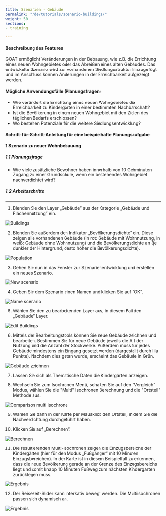 ```yaml
---
title: Szenarien - Gebäude
permalink: "/de/tutorials/scenario-buildings/"
weight: 50
sections:
- training

---
```

#### Beschreibung des Features

GOAT ermöglicht Veränderungen in der Bebauung, wie z.B. die Errichtung eines neuen Wohngebietes oder das Abreißen eines alten Gebäudes. Das entwickelte Szenario wird zur vorhandenen Siedlungsstruktur hinzugefügt und im Anschluss können Änderungen in der Erreichbarkeit aufgezeigt werden.

#### Mögliche Anwendungsfälle (Planungsfragen)
- Wie verändert die Errichtung eines neuen Wohngebietes die Erreichbarkeit zu Kindergärten in einer bestimmten Nachbarschaft?
- Ist die Bevölkerung in einem neuen Wohngebiet mit den Zielen des täglichen Bedarfs erschlossen?
- Wo bestehen Potenziale für die weitere Siedlungsentwicklung?

#### Schritt-für-Schritt-Anleitung für eine beispielhafte Planungsaufgabe
#### 1 Szenario zu neuer Wohnbebauung
##### 1.1 Planungsfrage
- Wie viele zusätzliche Bewohner haben innerhalb von 10 Gehminuten Zugang zu einer Grundschule, wenn ein bestehendes Wohngebiet nachverdichtet wird?
##### 1.2 Arbeitsschritte
****
1. Blenden Sie den Layer „Gebäude” aus der Kategorie „Gebäude und Flächennutzung” ein.

<img src="/images/tutorials/Scenario_buildings/Scenarios_buildings_1.2.1_de.webp" alt="Buildings"/>

2.  Blenden Sie außerdem den Indikator „Bevölkerungsdichte” ein. Diese zeigen alle vorhandenen Gebäude (in rot: Gebäude mit Wohnnutzung, in weiß: Gebäude ohne Wohnnutzung) und die Bevölkerungsdichte an (je dunkler der Hintergrund, desto höher die Bevölkerungsdichte).  

<img src="/images/tutorials/Scenario_buildings/Scenarios_buildings_1.2.2_de.webp" alt="Population"/>

3. Gehen Sie nun in das Fenster zur Szenarienentwicklung und erstellen ein neues Szenario.

<img src="/images/tutorials/Scenario_buildings/Scenarios_buildings_1.2.3_de.webp" alt="New scenario" style="max-height:280px;"/>

4. Geben Sie dem Szenario einen Namen und klicken Sie auf "OK".

<img src="/images/tutorials/Scenario_buildings/Scenarios_buildings_1.2.4_de.webp" alt="Name scenario" style="max-height:200px;"/>

5. Wählen Sie den zu bearbeitenden Layer aus, in diesem Fall den „Gebäude” Layer.

<img src="/images/tutorials/Scenario_buildings/Scenarios_buildings_1.2.5_de.webp" alt="Edit Buildings" style="max-height:250px;"/>

6. Mittels der Bearbeitungstools können Sie neue Gebäude zeichnen und bearbeiten. Bestimmen Sie für neue Gebäude jeweils die Art der Nutzung und die Anzahl der Stockwerke. Außerdem muss für jedes Gebäude mindestens ein Eingang gesetzt werden (dargestellt durch lila Punkte). Nachdem dies getan wurde, erscheint das Gebäude in Grün.

<img src="/images/tutorials/Scenario_buildings/Scenarios_buildings_1.2.6_de.webp" alt="Gebäude zeichnen" />

7. Lassen Sie sich als Thematische Daten die Kindergärten anzeigen.
   
8. Wechseln Sie zum Isochronen Menü, schalten Sie auf den "Vergleich" Modus, wählen Sie die "Multi" Isochronen Berechnung und die "Ortsteil" Methode aus.

<img src="/images/tutorials/Scenario_buildings/Scenarios_buildings_1.2.8_de.webp" alt="Comparison multi isochrone" style="max-height:400px;"/>

9. Wählen Sie dann in der Karte per Mausklick den Ortsteil, in dem Sie die Nachverdichtung durchgeführt haben.
    
10. Klicken Sie auf „Berechnen“.

<img src="/images/tutorials/Scenario_buildings/Scenarios_buildings_1.2.9and10_de.webp" alt="Berechnen" style="max-height:310px;"/>

11. Die resultierenden Multi-Isochronen zeigen die Einzugsbereiche der Kindergärten (hier für den Modus „Fußgänger“ mit 10 Minuten Einzugsbereichen). In der Karte ist in diesem Beispielfall zu erkennen, dass die neue Bevölkerung gerade an der Grenze des Einzugsbereichs liegt und somit knapp 10 Minuten Fußweg zum nächsten Kindergarten zurücklegen muss.

<img src="/images/tutorials/Scenario_buildings/Scenarios_buildings_1.2.11_result10min_de.webp" alt="Ergebnis" />

12. Der Reisezeit-Slider kann interkativ bewegt werden. Die Multiisochronen passen sich dynamisch an. 

<img src="/images/tutorials/Scenario_buildings/Scenarios_buildings_1.2.11_result5min_de.webp" alt="Ergebnis" />